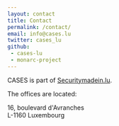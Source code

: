 ```yaml
---
layout: contact
title: Contact
permalink: /contact/
email: info@cases.lu
twitter: cases_lu
github:
 - cases-lu
 - monarc-project
---
```

CASES is part of [Securitymadein.lu](https://securitymadein.lu).

The offices are located:

 16, boulevard d'Avranches <br />
 L-1160 Luxembourg
